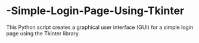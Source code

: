 # -Simple-Login-Page-Using-Tkinter
This Python script creates a graphical user interface (GUI) for a simple login page using the Tkinter library. 

